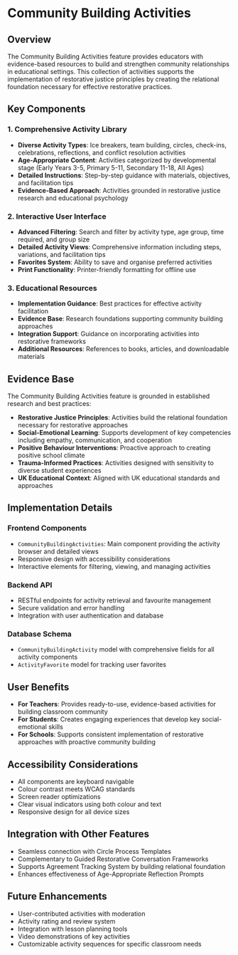 # Community Building Activities

## Overview
The Community Building Activities feature provides educators with evidence-based resources to build and strengthen community relationships in educational settings. This collection of activities supports the implementation of restorative justice principles by creating the relational foundation necessary for effective restorative practices.

## Key Components

### 1. Comprehensive Activity Library
- **Diverse Activity Types**: Ice breakers, team building, circles, check-ins, celebrations, reflections, and conflict resolution activities
- **Age-Appropriate Content**: Activities categorized by developmental stage (Early Years 3-5, Primary 5-11, Secondary 11-18, All Ages)
- **Detailed Instructions**: Step-by-step guidance with materials, objectives, and facilitation tips
- **Evidence-Based Approach**: Activities grounded in restorative justice research and educational psychology

### 2. Interactive User Interface
- **Advanced Filtering**: Search and filter by activity type, age group, time required, and group size
- **Detailed Activity Views**: Comprehensive information including steps, variations, and facilitation tips
- **Favorites System**: Ability to save and organise preferred activities
- **Print Functionality**: Printer-friendly formatting for offline use

### 3. Educational Resources
- **Implementation Guidance**: Best practices for effective activity facilitation
- **Evidence Base**: Research foundations supporting community building approaches
- **Integration Support**: Guidance on incorporating activities into restorative frameworks
- **Additional Resources**: References to books, articles, and downloadable materials

## Evidence Base
The Community Building Activities feature is grounded in established research and best practices:

- **Restorative Justice Principles**: Activities build the relational foundation necessary for restorative approaches
- **Social-Emotional Learning**: Supports development of key competencies including empathy, communication, and cooperation
- **Positive Behaviour Interventions**: Proactive approach to creating positive school climate
- **Trauma-Informed Practices**: Activities designed with sensitivity to diverse student experiences
- **UK Educational Context**: Aligned with UK educational standards and approaches

## Implementation Details

### Frontend Components
- `CommunityBuildingActivities`: Main component providing the activity browser and detailed views
- Responsive design with accessibility considerations
- Interactive elements for filtering, viewing, and managing activities

### Backend API
- RESTful endpoints for activity retrieval and favourite management
- Secure validation and error handling
- Integration with user authentication and database

### Database Schema
- `CommunityBuildingActivity` model with comprehensive fields for all activity components
- `ActivityFavorite` model for tracking user favorites

## User Benefits
- **For Teachers**: Provides ready-to-use, evidence-based activities for building classroom community
- **For Students**: Creates engaging experiences that develop key social-emotional skills
- **For Schools**: Supports consistent implementation of restorative approaches with proactive community building

## Accessibility Considerations
- All components are keyboard navigable
- Colour contrast meets WCAG standards
- Screen reader optimizations
- Clear visual indicators using both colour and text
- Responsive design for all device sizes

## Integration with Other Features
- Seamless connection with Circle Process Templates
- Complementary to Guided Restorative Conversation Frameworks
- Supports Agreement Tracking System by building relational foundation
- Enhances effectiveness of Age-Appropriate Reflection Prompts

## Future Enhancements
- User-contributed activities with moderation
- Activity rating and review system
- Integration with lesson planning tools
- Video demonstrations of key activities
- Customizable activity sequences for specific classroom needs
